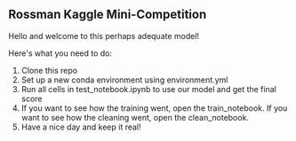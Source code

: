 ## Rossman Kaggle Mini-Competition

Hello and welcome to this perhaps adequate model!

Here's what you need to do:
1. Clone this repo
2. Set up a new conda environment using environment.yml
3. Run all cells in test_notebook.ipynb to use our model and get the final score
4. If you want to see how the training went, open the train_notebook. If you want to see how the cleaning went, open the clean_notebook. 
5. Have a nice day and keep it real!